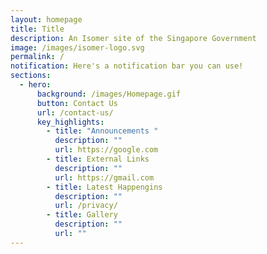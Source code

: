 ```yaml
---
layout: homepage
title: Title
description: An Isomer site of the Singapore Government
image: /images/isomer-logo.svg
permalink: /
notification: Here's a notification bar you can use!
sections:
  - hero:
      background: /images/Homepage.gif
      button: Contact Us
      url: /contact-us/
      key_highlights:
        - title: "Announcements "
          description: ""
          url: https://google.com
        - title: External Links
          description: ""
          url: https://gmail.com
        - title: Latest Happengins
          description: ""
          url: /privacy/
        - title: Gallery
          description: ""
          url: ""
---
```

